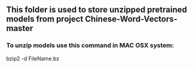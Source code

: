 ## This folder is used to store unzipped pretrained models from project Chinese-Word-Vectors-master

### To unzip models use this command in MAC OSX system:
bzip2 -d FileName.bz